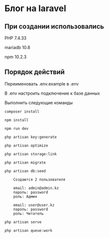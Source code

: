 # Блог на laravel

##  <a id="title1">При создании использовались  </a>

PHP 7.4.33

mariadb 10.8

npm 10.2.3

##  <a id="title2">Порядок действий  </a>
Переименовать .env.example в .env

В .env настроить подключение к базе данных

Выполнить следующие команды

```
composer install

npm install 

npm run dev 

php artisan key:generate

php artisan optimize

php artisan storage:link

php artisan migrate 

php artisan db:seed
    
    Создаются 2 пользователя 
    
    email: admin@admin.kz
    пароль: password
    роль: Админ
    
    email: user@user.kz
    пароль: password
    роль: Читатель
    
php artisan serve 

php artisan queue:work
```

